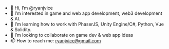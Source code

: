 - 👋 Hi, I’m @ryanjvice
- 👀 I’m interested in game and web app development, web3 development & AI.
- 🌱 I’m learning how to work with PhaserJS, Unity Engine/C#, Python, Vue & Solidity.
- 💞️ I’m looking to collaborate on game dev & web app ideas
- 📫 How to reach me: ryanjvice@gmail.com
